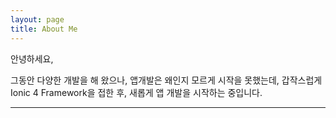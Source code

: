 ```yaml
---
layout: page
title: About Me
---
```


안녕하세요,

그동안 다양한 개발을 해 왔으나, 앱개발은 왜인지 모르게 시작을 못했는데, 갑작스럽게 Ionic 4 Framework을 접한 후, 새롭게 앱 개발을 시작하는 중입니다.

---

